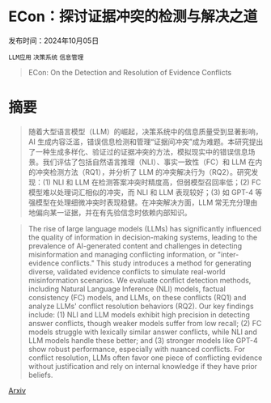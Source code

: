 # ECon：探讨证据冲突的检测与解决之道

发布时间：2024年10月05日

`LLM应用` `决策系统` `信息管理`

> ECon: On the Detection and Resolution of Evidence Conflicts

# 摘要

> 随着大型语言模型（LLM）的崛起，决策系统中的信息质量受到显著影响，AI 生成内容泛滥，错误信息检测和管理“证据间冲突”成为难题。本研究提出了一种生成多样化、验证过的证据冲突的方法，模拟现实中的错误信息场景。我们评估了包括自然语言推理（NLI）、事实一致性（FC）和 LLM 在内的冲突检测方法（RQ1），并分析了 LLM 的冲突解决行为（RQ2）。研究发现：(1) NLI 和 LLM 在检测答案冲突时精度高，但弱模型召回率低；(2) FC 模型难以处理词汇相似的冲突，而 NLI 和 LLM 表现较好；(3) 如 GPT-4 等强模型在处理细微冲突时表现稳健。在冲突解决方面，LLM 常无充分理由地偏向某一证据，并在有先验信念时依赖内部知识。

> The rise of large language models (LLMs) has significantly influenced the quality of information in decision-making systems, leading to the prevalence of AI-generated content and challenges in detecting misinformation and managing conflicting information, or "inter-evidence conflicts." This study introduces a method for generating diverse, validated evidence conflicts to simulate real-world misinformation scenarios. We evaluate conflict detection methods, including Natural Language Inference (NLI) models, factual consistency (FC) models, and LLMs, on these conflicts (RQ1) and analyze LLMs' conflict resolution behaviors (RQ2). Our key findings include: (1) NLI and LLM models exhibit high precision in detecting answer conflicts, though weaker models suffer from low recall; (2) FC models struggle with lexically similar answer conflicts, while NLI and LLM models handle these better; and (3) stronger models like GPT-4 show robust performance, especially with nuanced conflicts. For conflict resolution, LLMs often favor one piece of conflicting evidence without justification and rely on internal knowledge if they have prior beliefs.

[Arxiv](https://arxiv.org/abs/2410.04068)